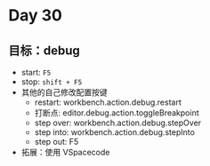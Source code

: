 # Day 30

## 目标：debug

- start: `F5`
- stop: `shift + F5`
- 其他的自己修改配置按键
  - restart: workbench.action.debug.restart
  - 打断点: editor.debug.action.toggleBreakpoint
  - step over: workbench.action.debug.stepOver
  - step into: workbench.action.debug.stepInto
  - step out: F5
- 拓展：使用 VSpacecode
